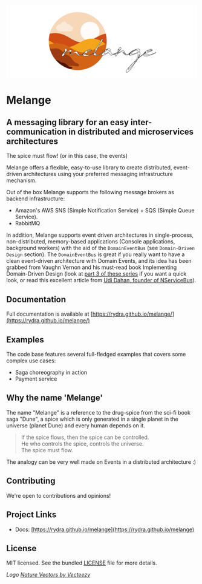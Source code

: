 ![melange logo](docs/img/melange_logo.png)

# Melange

## A messaging library for an easy inter-communication in distributed and microservices architectures 

The spice must flow! (or in this case, the events)

Melange offers a flexible, easy-to-use library to create distributed, event-driven architectures using
your preferred messaging infrastructure mechanism.

Out of the box Melange supports the following message brokers as backend infrastructure:

* Amazon's AWS SNS (Simple Notification Service) + SQS (Simple Queue Service).
* RabbitMQ

In addition, Melange supports event driven architectures in single-process, non-distributed, memory-based applications (Console applications, background workers)
with the aid of the `DomainEventBus` (see `Domain-Driven Design` section). The `DomainEventBus` is great if you really 
want to have a clean event-driven architecture with Domain Events, and its idea has been grabbed from Vaughn Vernon and his must-read book 
Implementing Domain-Driven Design (look at [part 3 of these series](http://dddcommunity.org/library/vernon_2011/) if you want a quick look,
 or read this excellent article from [Udi Dahan, founder of NServiceBus](http://udidahan.com/2009/06/14/domain-events-salvation/)).

## Documentation

Full documentation is available at [https://rydra.github.io/melange/](https://rydra.github.io/melange/)

## Examples

The code base features several full-fledged examples that covers some complex use cases:
* Saga choreography in action
* Payment service


## Why the name 'Melange'

The name "Melange" is a reference to the drug-spice from the sci-fi book saga "Dune", a spice which is only 
generated in a single planet in the universe (planet Dune) and every human depends on it.

>If the spice flows, then the spice can be controlled.  
He who controls the spice, controls the universe.  
The spice must flow.

The analogy can be very well made on Events in a distributed architecture :)

## Contributing

We're open to contributions and opinions!

## Project Links

* Docs: [https://rydra.github.io/melange](https://rydra.github.io/melange)

## License

MIT licensed. See the bundled [LICENSE](https://github.com/Rydra/melange/blob/master/LICENSE) file for more details.


_Logo <a href="https://www.vecteezy.com/free-vector/nature">Nature Vectors by Vecteezy</a>_

